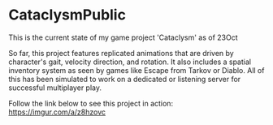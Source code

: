 # CataclysmPublic
This is the current state of my game project 'Cataclysm' as of 23Oct
 
So far, this project features replicated animations that are driven by character's gait, velocity direction, and rotation. It also includes a spatial inventory system
as seen by games like Escape from Tarkov or Diablo. All of this has been simulated to work on a dedicated or listening server for successful multiplayer play. 

Follow the link below to see this project in action:
https://imgur.com/a/z8hzovc
